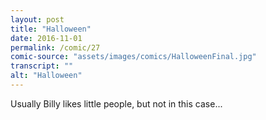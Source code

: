 ```yaml
---
layout: post
title: "Halloween"
date: 2016-11-01
permalink: /comic/27
comic-source: "assets/images/comics/HalloweenFinal.jpg"
transcript: ""
alt: "Halloween"
---
```


Usually Billy likes little people, but not in this case...
